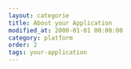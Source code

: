 ```yaml
---
layout: categorie
title: About your Application
modified_at: 2000-01-01 00:00:00
category: platform
order: 2
tags: your-application
---
```


